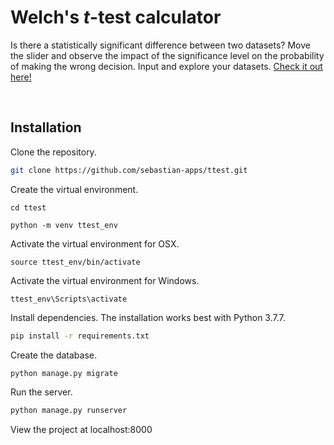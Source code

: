 # Welch's *t*-test calculator

Is there a statistically significant difference between two datasets? Move the slider and observe the impact of the significance level on the probability of making the wrong decision. Input and explore your datasets. [Check it out here!](http://welchsttest.herokuapp.com)


<br />

## Installation

Clone the repository.

```bash
git clone https://github.com/sebastian-apps/ttest.git
```

Create the virtual environment.

```
cd ttest
```
```
python -m venv ttest_env
```

Activate the virtual environment for OSX.

```
source ttest_env/bin/activate
```

Activate the virtual environment for Windows.

```
ttest_env\Scripts\activate
```

Install dependencies. The installation works best with Python 3.7.7.

```bash
pip install -r requirements.txt
```

Create the database.

```bash
python manage.py migrate
```

Run the server.

```bash
python manage.py runserver
```

View the project at localhost:8000


